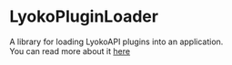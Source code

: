 # LyokoPluginLoader
A library for loading LyokoAPI plugins into an application.<br>
You can read more about it [here](https://lyokoapidoc.readthedocs.io/en/latest/PluginLoader/Loading%20Plugins/)
